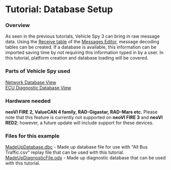 # Tutorial: Database Setup

### Overview

As seen in the previous tutorials, Vehicle Spy 3 can bring in raw message data. Using the [Receive table](../../vehicle-spy-main-menus/main-menu-spy-networks/message-editor/messages-editor-receive-transmit-and-database-tables.md) of the [Messages Editor](../../vehicle-spy-main-menus/main-menu-spy-networks/message-editor/messages-editor-receive-transmit-and-database-tables.md), message decoding tables can be created. If a database is available, this information can be imported saving time by not requiring this information typed in by a user. In this tutorial, platform creation and database loading will be covered.

### Parts of Vehicle Spy used

[Network Database View](../../vehicle-spy-main-menus/main-menu-setup/network-databases.md)\
[ECU Diagnostic Database View](../../vehicle-spy-main-menus/main-menu-setup/ecus-view/)

### Hardware needed

**neoVI FIRE 2, ValueCAN 4 family, RAD-Gigastar, RAD-Mars etc.** Please note that this feature is currently not supported on **neoVI FIRE 3** and **neoVI RED2**; however, a future update will include support for these devices.

### Files for this example

[MadeUpDatabase.dbc](https://cdn.intrepidcs.net/support/VehicleSpy/MadeUpDatabase.dbc) - Made up database file for use with "All Bus Traffic.csv" replay file that can be used with this tutorial.\
[MadeUpDiagnosticFile.odx](https://cdn.intrepidcs.net/support/VehicleSpy/MadeUpDiagnosticFile.odx) - Made up diagnostic database that can be used with this tutorial.
